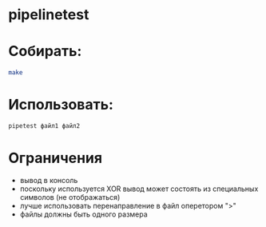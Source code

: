 # pipelinetest


# Cобирать:
```sh
make
```
# Использовать:
```sh
pipetest файл1 файл2
```
# Ограничения
- вывод в консоль
- поскольку используется XOR вывод может состоять из специальных символов (не отображаться)
- лучше использовать перенаправление в файл оперетором ">"
- файлы должны быть одного размера
